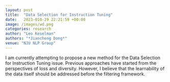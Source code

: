 ```yaml
---
layout: post
title:  "Data Selection for Instruction Tuning"
date:   2023-010-29 22:21:59 +00:00
image: /images/wd.png
categories: research
author: "Leo Keselman"
authors: "*Jiancheng Dong*"
venue: "NJU NLP Group"
---
```


I am currently attempting to propose a new method for the Data Selection for Instruction Tuning issue. Previous approaches have started from the perspectives of loss and diversity. However, I believe that the learnability of the data itself should be addressed before the filtering framework.